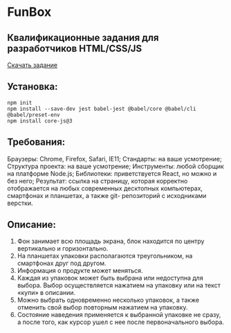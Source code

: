 # FunBox
## Квалификационные задания для разработчиков HTML/CSS/JS

[Скачать задание](https://dl.funbox.ru/qt-html-css-js.zip)

## Установка:
```shell
npm init
npm install --save-dev jest babel-jest @babel/core @babel/cli @babel/preset-env
npm install core-js@3
```

## Требования:
Браузеры: Chrome, Firefox, Safari, IE11;
Стандарты: на ваше усмотрение;
Структура проекта: на ваше усмотрение;
Инструменты: любой сборщик на платформе Node.js;
Библиотеки: приветствуется React, но можно и без него;
Результат: ссылка на страницу, которая корректно отображается на любых
современных десктопных компьютерах, смартфонах и планшетах, а также git-
репозиторий с исходниками верстки.

## Описание:
1. Фон занимает всю площадь экрана, блок находится по центру вертикально и горизонтально.
2. На планшетах упаковки располагаются треугольником, на смартфонах друг под другом.
3. Информация о продукте может меняться.
4. Каждая из упаковок может быть выбрана или недоступна для выбора. Выбор осуществляется нажатием на упаковку или на текст «купи» в описании.
5. Можно выбрать одновременно несколько упаковок, а также отменить свой выбор повторным нажатием на упаковку.
6. Состояние наведения применяется к выбранной упаковке не сразу, а после того, как курсор ушел с нее после первоначального выбора.